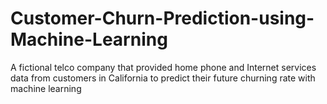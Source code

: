 # Customer-Churn-Prediction-using-Machine-Learning
A fictional telco company that provided home phone and Internet services data  from customers in California  to predict their future churning rate with machine learning
